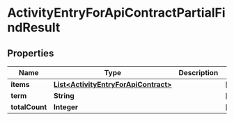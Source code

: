 

# ActivityEntryForApiContractPartialFindResult


## Properties

Name | Type | Description | Notes
------------ | ------------- | ------------- | -------------
**items** | [**List&lt;ActivityEntryForApiContract&gt;**](ActivityEntryForApiContract.md) |  |  [optional]
**term** | **String** |  |  [optional]
**totalCount** | **Integer** |  |  [optional]



